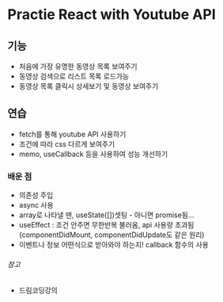 # Practie React with Youtube API

## 기능
- 처음에 가장 유명한 동영상 목록 보여주기 
- 동영상 검색으로 리스트 목록 로드가능
- 동영상 목록 클릭시 상세보기 및 동영상 보여주기

## 연습
- fetch를 통해 youtube API 사용하기
- 조건에 따라 css 다르게 보여주기
- memo, useCallback 등을 사용하여 성능 개선하기

### 배운 점
- 의존성 주입
- async 사용
- array로 나타낼 땐, useState([])셋팅 - 아니면 promise됨...
- useEffect : 조건 안주면 무한반복 불러옴, api 사용량 초과됨(componentDidMount, componentDidUpdate도 같은 원리)
- 이벤트나 정보 어떤식으로 받아와야 하는지! callback 함수의 사용

###### 참고
- 드림코딩강의
